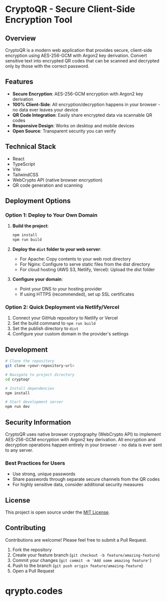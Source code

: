 
# CryptoQR - Secure Client-Side Encryption Tool

## Overview
CryptoQR is a modern web application that provides secure, client-side encryption using AES-256-GCM with Argon2 key derivation. Convert sensitive text into encrypted QR codes that can be scanned and decrypted only by those with the correct password.

## Features
- **Secure Encryption**: AES-256-GCM encryption with Argon2 key derivation
- **100% Client-Side**: All encryption/decryption happens in your browser - no data ever leaves your device
- **QR Code Integration**: Easily share encrypted data via scannable QR codes
- **Responsive Design**: Works on desktop and mobile devices
- **Open Source**: Transparent security you can verify

## Technical Stack
- React
- TypeScript
- Vite
- TailwindCSS
- WebCrypto API (native browser encryption)
- QR code generation and scanning

## Deployment Options

### Option 1: Deploy to Your Own Domain

1. **Build the project**:
   ```sh
   npm install
   npm run build
   ```

2. **Deploy the `dist` folder to your web server**:
   - For Apache: Copy contents to your web root directory
   - For Nginx: Configure to serve static files from the dist directory
   - For cloud hosting (AWS S3, Netlify, Vercel): Upload the dist folder

3. **Configure your domain**:
   - Point your DNS to your hosting provider
   - If using HTTPS (recommended), set up SSL certificates

### Option 2: Quick Deployment via Netlify/Vercel

1. Connect your GitHub repository to Netlify or Vercel
2. Set the build command to `npm run build`
3. Set the publish directory to `dist`
4. Configure your custom domain in the provider's settings

## Development

```sh
# Clone the repository
git clone <your-repository-url>

# Navigate to project directory
cd cryptoqr

# Install dependencies
npm install

# Start development server
npm run dev
```

## Security Information

CryptoQR uses native browser cryptography (WebCrypto API) to implement AES-256-GCM encryption with Argon2 key derivation. All encryption and decryption operations happen entirely in your browser - no data is ever sent to any server.

### Best Practices for Users
- Use strong, unique passwords
- Share passwords through separate secure channels from the QR codes
- For highly sensitive data, consider additional security measures

## License
This project is open source under the [MIT License](LICENSE).

## Contributing
Contributions are welcome! Please feel free to submit a Pull Request.

1. Fork the repository
2. Create your feature branch (`git checkout -b feature/amazing-feature`)
3. Commit your changes (`git commit -m 'Add some amazing feature'`)
4. Push to the branch (`git push origin feature/amazing-feature`)
5. Open a Pull Request
# qrypto.codes
